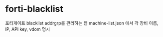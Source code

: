 # forti-blacklist
포티게이트 blacklist addrgrp를 관리하는 웹 
machine-list.json 에서 각 장비 이름, IP, API key, vdom 명시
